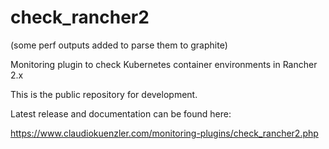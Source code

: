 # check_rancher2

(some perf outputs added to parse them to graphite)

Monitoring plugin to check Kubernetes container environments in Rancher 2.x

This is the public repository for development. 

Latest release and documentation can be found here: 

https://www.claudiokuenzler.com/monitoring-plugins/check_rancher2.php
